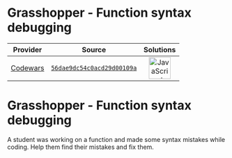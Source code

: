 [_metadata_:generated]: - "true"

# Grasshopper - Function syntax debugging

<!-- INFO TABLE BEGIN -->

| Provider                                        | Source                                                                               | Solutions                                                                                                                                                    |
| :---------------------------------------------: | :----------------------------------------------------------------------------------: | :----------------------------------------------------------------------------------------------------------------------------------------------------------: |
| [Codewars](../../../docs/providers/Codewars.md) | [`56dae9dc54c0acd29d00109a`](https://www.codewars.com/kata/56dae9dc54c0acd29d00109a) | [<img src="https://res.cloudinary.com/rascaltwo/image/upload/v1631924076/javascript_ehszr7.svg" alt="JavaScript" title="JavaScript" width="50" />](solve.js) |

<!-- INFO TABLE END -->

# Grasshopper - Function syntax debugging

A student was working on a function and made some syntax mistakes while coding. Help them find their mistakes and fix them.
